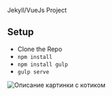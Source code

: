 Jekyll/VueJs Project 

## Setup

* Clone the Repo
* `npm install`
* `npm install gulp`
* `gulp serve`

![Описание картинки с котиком](https://pp.userapi.com/c831309/v831309229/7fc66/6bZNJ1jkoxM.jpg)